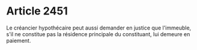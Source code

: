 # Article 2451

Le créancier hypothécaire peut aussi demander en justice que l'immeuble, s'il ne constitue pas la résidence principale du constituant, lui demeure en paiement.
